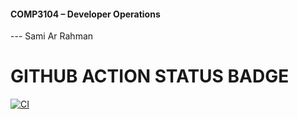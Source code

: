 #### COMP3104 – Developer Operations
--- Sami Ar Rahman


# GITHUB ACTION STATUS BADGE

[![CI](https://github.com/SamiArRahman/COMP3104/actions/workflows/ci.yml/badge.svg)](https://github.com/SamiArRahman/COMP3104/actions/workflows/ci.yml)